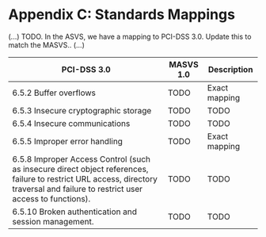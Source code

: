 # Appendix C: Standards Mappings

(...) TODO. In the ASVS, we have a mapping to PCI-DSS 3.0. Update this to match the MASVS.. (...)



| PCI-DSS 3.0 | MASVS 1.0 | Description |
| --- | --- | --- |
| 6.5.2 Buffer overflows | TODO | Exact mapping |
| 6.5.3 Insecure cryptographic storage |TODO | TODO |
| 6.5.4 Insecure communications | TODO |TODO |
| 6.5.5 Improper error handling | TODO | Exact mapping |
| 6.5.8 Improper Access Control (such as insecure direct object references, failure to restrict URL access, directory traversal and failure to restrict user access to functions). | TODO | TODO |
| 6.5.10 Broken authentication and session management. | TODO | TODO|
